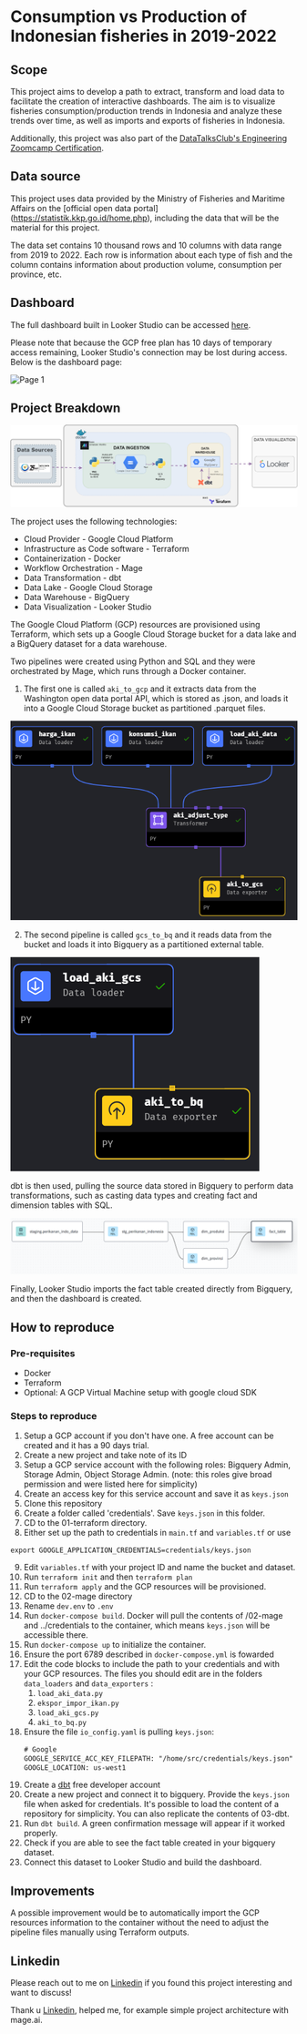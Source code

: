 # Consumption vs Production of Indonesian fisheries in 2019-2022

## Scope

This project aims to develop a path to extract, transform and load data to facilitate the creation of interactive dashboards. The aim is to visualize fisheries consumption/production trends in Indonesia and analyze these trends over time, as well as imports and exports of fisheries in Indonesia.

Additionally, this project was also part of the [DataTalksClub's Engineering Zoomcamp Certification](https://github.com/DataTalksClub/data-engineering-zoomcamp).

## Data source 

This project uses data provided by the Ministry of Fisheries and Maritime Affairs on the [official open data portal] (https://statistik.kkp.go.id/home.php), including the data that will be the material for this project.

The data set contains 10 thousand rows and 10 columns with data range from 2019 to 2022. Each row is information about each type of fish and the column contains information about production volume, consumption per province, etc.

## Dashboard

The full dashboard built in Looker Studio can be accessed [here](https://lookerstudio.google.com/s/sE1nqEbjUsk).

Please note that because the GCP free plan has 10 days of temporary access remaining, Looker Studio's connection may be lost during access. Below is the dashboard page:

![Page 1](/assets/Electric_Vehicles_Activity_page-0001.jpg)

## Project Breakdown

![Architecture](/assets/Architecture.png)

The project uses the following technologies:
  * Cloud Provider - Google Cloud Platform
  * Infrastructure as Code software - Terraform
  * Containerization - Docker
  * Workflow Orchestration - Mage
  * Data Transformation - dbt
  * Data Lake - Google Cloud Storage
  * Data Warehouse - BigQuery
  * Data Visualization - Looker Studio

The Google Cloud Platform (GCP) resources are provisioned using Terraform, which sets up a Google Cloud Storage bucket for a data lake and a BigQuery dataset for a data warehouse.

Two pipelines were created using Python and SQL and they were orchestrated by Mage, which runs through a Docker container.

1) The first one is called `aki_to_gcp` and it extracts data from the Washington open data portal API, which is stored as .json, and loads it into a Google Cloud Storage bucket as partitioned .parquet files.

![pipeline 1](/assets/aki_to_gcs.png)

2) The second pipeline is called `gcs_to_bq` and it reads data from the bucket and loads it into Bigquery as a partitioned external table. 

![pipeline 2](/assets/gcs_to_bq.png)

dbt is then used, pulling the source data stored in Bigquery to perform data transformations, such as casting data types and creating fact and dimension tables with SQL.

![pipeline 2](/assets/lineage.png)

Finally, Looker Studio imports the fact table created directly from Bigquery, and then the dashboard is created. 

## How to reproduce

### Pre-requisites
* Docker
* Terraform
* Optional: A GCP Virtual Machine setup with google cloud SDK

### Steps to reproduce
1) Setup a GCP account if you don't have one. A free account can be created and it has a 90 days trial. 
2) Create a new project and take note of its ID
3) Setup a GCP service account with the following roles:  Bigquery Admin, Storage Admin, Object Storage Admin. (note: this roles give broad permission and were listed here for simplicity)
4) Create an access key for this service account and save it as `keys.json`
5) Clone this repository
6) Create a folder called 'credentials'. Save `keys.json` in this folder. 
7) CD to the 01-terraform directory. 
8) Either set up the path to credentials in `main.tf` and `variables.tf` or use
``` 
export GOOGLE_APPLICATION_CREDENTIALS=credentials/keys.json
```
9) Edit `variables.tf` with your project ID and name the bucket and dataset. 
10) Run `terraform init` and then `terraform plan`
11) Run `terraform apply` and the GCP resources will be provisioned.
12) CD to the 02-mage directory
13) Rename `dev.env` to `.env`
14) Run `docker-compose build`. Docker will pull the contents of  /02-mage and ../credentials to the container, which means `keys.json` will be accessible there.
15) Run `docker-compose up` to initialize the container. 
16) Ensure the port 6789 described in `docker-compose.yml` is fowarded
17) Edit the code blocks to include the path to your credentials and with your GCP resources. The files you should edit are in the folders `data_loaders` and `data_exporters` :
    1)  `load_aki_data.py`
    2) `ekspor_impor_ikan.py`
    3)  `load_aki_gcs.py`
    4)  `aki_to_bq.py`
18) Ensure the file `io_config.yaml` is pulling `keys.json`:
      ```
    # Google
    GOOGLE_SERVICE_ACC_KEY_FILEPATH: "/home/src/credentials/keys.json"
    GOOGLE_LOCATION: us-west1
19) Create a [dbt](https://www.getdbt.com/) free developer account
20) Create a new project and connect it to bigquery. Provide the `keys.json` file when asked for credentials. It's possible to load the content of a repository for simplicity. You can also replicate the contents of 03-dbt. 
21) Run `dbt build`. A green confirmation message will appear if it worked properly. 
22) Check if you are able to see the fact table created in your bigquery dataset. 
23) Connect this dataset to Looker Studio and build the dashboard.

## Improvements
A possible improvement would be to automatically import the GCP resources information to the container without the need to adjust the pipeline files manually using Terraform outputs. 

## Linkedin

Please reach out to me on [Linkedin](https://www.linkedin.com/in/mzfuadi97/) if you found this project interesting and want to discuss!

Thank u [Linkedin](https://www.linkedin.com/in/bernardo-m-costa/), helped me, for example simple project  architecture with mage.ai.